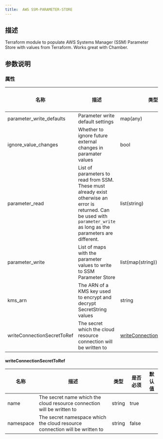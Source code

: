 ```yaml
---
title:  AWS SSM-PARAMETER-STORE
---
```


## 描述

Terraform module to populate AWS Systems Manager (SSM) Parameter Store with values from Terraform. Works great with Chamber.

## 参数说明


### 属性

 名称 | 描述 | 类型 | 是否必须 | 默认值 
 ------------ | ------------- | ------------- | ------------- | ------------- 
 parameter_write_defaults | Parameter write default settings | map(any) | false |  
 ignore_value_changes | Whether to ignore future external changes in paramater values | bool | false |  
 parameter_read | List of parameters to read from SSM. These must already exist otherwise an error is returned. Can be used with `parameter_write` as long as the parameters are different. | list(string) | false |  
 parameter_write | List of maps with the parameter values to write to SSM Parameter Store | list(map(string)) | false |  
 kms_arn | The ARN of a KMS key used to encrypt and decrypt SecretString values | string | false |  
 writeConnectionSecretToRef | The secret which the cloud resource connection will be written to | [writeConnectionSecretToRef](#writeConnectionSecretToRef) | false |  


#### writeConnectionSecretToRef

 名称 | 描述 | 类型 | 是否必须 | 默认值 
 ------------ | ------------- | ------------- | ------------- | ------------- 
 name | The secret name which the cloud resource connection will be written to | string | true |  
 namespace | The secret namespace which the cloud resource connection will be written to | string | false |  
